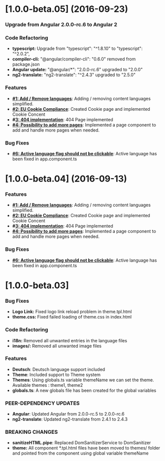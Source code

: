 <a name="1.0.0-beta.05"></a>
# [1.0.0-beta.05] (2016-09-23)

### Upgrade from Angular 2.0.0-rc.6 to Angular 2

### Code Refactoring

* **typescript:** Upgrade from "typescript": "^1.8.10" to "typescript": "^2.0.2",
* **compiler-cli:** "@angular/compiler-cli": "0.6.0" removed from package.json
* **Angular update:** "@angular/*": "2.0.0-rc.6" upgraded to "2.0.0" 
* **ng2-translate:** "ng2-translate": "^2.4.3" upgraded to "2.5.0" 



### Features
* **[#1: Add / Remove languages](https://github.com/ganesh35/ng2-Profile/issues/1)**: Adding / removing content languages simplified.
* **[#2: EU Cookie Compliance](https://github.com/ganesh35/ng2-Profile/issues/2)**: Created Cookie page and implemented Cookie Concent
* **#[3: 404 implementation](https://github.com/ganesh35/ng2-Profile/issues/3)**: 404 Page implemented
* **[#4: Possibility to add more pages](https://github.com/ganesh35/ng2-Profile/issues/4)**: Implemented a page component to add and handle more pages when needed.

### Bug Fixes
* **[#6: Active language flag should not be clickable](https://github.com/ganesh35/ng2-Profile/issues/6)**: Active language has been fixed in app.component.ts



<a name="1.0.0-beta.04"></a>
# [1.0.0-beta.04] (2016-09-13)

### Features
* **[#1: Add / Remove languages](https://github.com/ganesh35/ng2-Profile/issues/1)**: Adding / removing content languages simplified.
* **[#2: EU Cookie Compliance](https://github.com/ganesh35/ng2-Profile/issues/2)**: Created Cookie page and implemented Cookie Concent
* **#[3: 404 implementation](https://github.com/ganesh35/ng2-Profile/issues/3)**: 404 Page implemented
* **[#4: Possibility to add more pages](https://github.com/ganesh35/ng2-Profile/issues/4)**: Implemented a page component to add and handle more pages when needed.

### Bug Fixes
* **[#6: Active language flag should not be clickable](https://github.com/ganesh35/ng2-Profile/issues/6)**: Active language has been fixed in app.component.ts


<a name="1.0.0-beta.03"></a>
# [1.0.0-beta.03]

### Bug Fixes
* **Logo Link:** Fixed logo link reload problem in theme.tpl.html
* **theme.css:** Fixed failed loading of theme.css in index.html

### Code Refactoring

* **i18n:** Removed all unwanted entries in the language files
* **images/:** Removed all unwanted image files


### Features

* **Deutsch**: Deutsch language support included
* **Theme**: Included support to Theme system
* **Themes**: Using globals.ts variable themeName we can set the theme.  Available themes : theme1, theme2
* **globals.ts**: A new globals file has been created for the global variables

### PEER-DEPENDENCY UPDATES ###
* **Angular**: Updated Angular from 2.0.0-rc.5 to 2.0.0-rc.6
* **ng2-translate**: Updated ng2-translate from 2.4.1 to 2.4.3

### BREAKING CHANGES
* **sanitizeHTML.pipe**: Replaced DomSanitizerService to DomSanitizer
* **theme:** All component *.tpl.html files have been moved to themes/<theme> folder and pointed from the component using global variable themeName